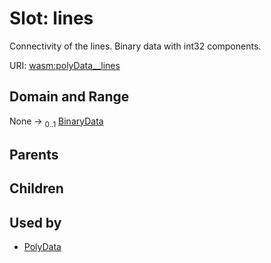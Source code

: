 
# Slot: lines

Connectivity of the lines. Binary data with int32 components.

URI: [wasm:polyData__lines](https://w3id.org/itk/wasmpolyData__lines)


## Domain and Range

None &#8594;  <sub>0..1</sub> [BinaryData](BinaryData.md)

## Parents


## Children


## Used by

 * [PolyData](PolyData.md)
